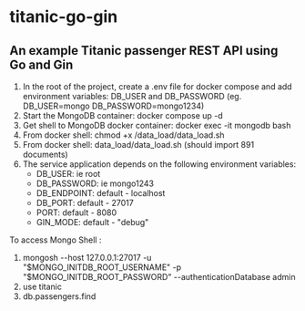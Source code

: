 # titanic-go-gin
## An example Titanic passenger REST API using Go and Gin

1. In the root of the project, create a .env file for docker compose and add environment variables: DB_USER and DB_PASSWORD (eg. DB_USER=mongo  DB_PASSWORD=mongo1234)
2. Start the MongoDB container: docker compose up -d
3. Get shell to MongoDB docker container: docker exec -it mongodb bash
4. From docker shell: chmod +x /data_load/data_load.sh 
5. From docker shell: data_load/data_load.sh  (should import 891 documents)
6. The service application depends on the following environment variables:
   - DB_USER: ie root
   - DB_PASSWORD: ie mongo1243
   - DB_ENDPOINT: default - localhost
   - DB_PORT: default - 27017
   - PORT: default - 8080
   - GIN_MODE: default - "debug"
   
To access Mongo Shell :
1. mongosh --host 127.0.0.1:27017 -u "$MONGO_INITDB_ROOT_USERNAME" -p "$MONGO_INITDB_ROOT_PASSWORD" --authenticationDatabase admin
2. use titanic
3. db.passengers.find